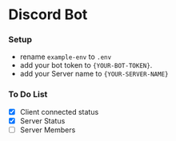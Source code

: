 # Discord Bot
### Setup
- rename `example-env` to `.env`
- add your bot token to `{YOUR-BOT-TOKEN}`. 
- add your Server name to `{YOUR-SERVER-NAME}`

### To Do List

- [x] Client connected status
- [x] Server Status
- [ ] Server Members